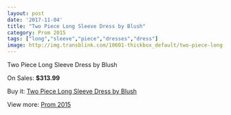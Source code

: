 ```yaml
---
layout: post
date: '2017-11-04'
title: "Two Piece Long Sleeve Dress by Blush"
category: Prom 2015
tags: ["long","sleeve","piece","dresses","dress"]
image: http://img.transblink.com/10601-thickbox_default/two-piece-long-sleeve-dress-by-blush.jpg
---
```

Two Piece Long Sleeve Dress by Blush

On Sales: **$313.99**
<a href="https://www.transblink.com/en/prom-2015/3444-two-piece-long-sleeve-dress-by-blush.html"><amp-img layout="responsive" width="600" height="600" src="//img.transblink.com/10601-thickbox_default/two-piece-long-sleeve-dress-by-blush.jpg" alt="Two Piece Long Sleeve Dress by Blush 0" /></a>
<a href="https://www.transblink.com/en/prom-2015/3444-two-piece-long-sleeve-dress-by-blush.html"><amp-img layout="responsive" width="600" height="600" src="//img.transblink.com/10602-thickbox_default/two-piece-long-sleeve-dress-by-blush.jpg" alt="Two Piece Long Sleeve Dress by Blush 1" /></a>

Buy it: [Two Piece Long Sleeve Dress by Blush](https://www.transblink.com/en/prom-2015/3444-two-piece-long-sleeve-dress-by-blush.html "Two Piece Long Sleeve Dress by Blush")

View more: [Prom 2015](https://www.transblink.com/en/10-prom-2015 "Prom 2015")